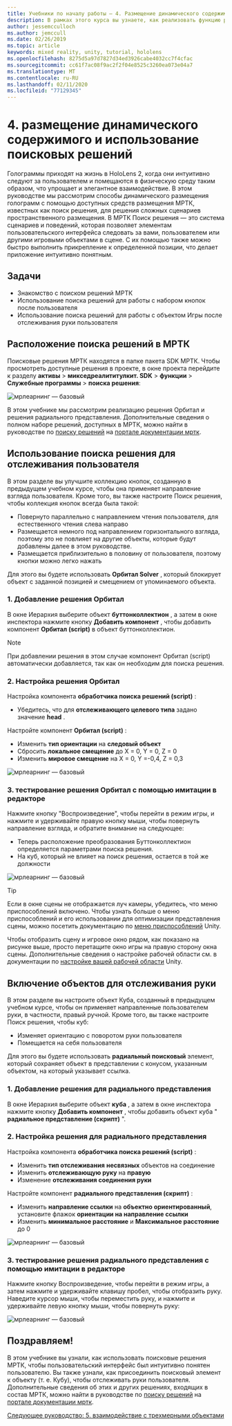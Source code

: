 ```yaml
---
title: Учебники по началу работы — 4. Размещение динамического содержимого и использование поисковых решений
description: В рамках этого курса вы узнаете, как реализовать функцию распознавания лиц Azure в приложении смешанной реальности.
author: jessemcculloch
ms.author: jemccull
ms.date: 02/26/2019
ms.topic: article
keywords: mixed reality, unity, tutorial, hololens
ms.openlocfilehash: 8275d5a97d7827d34ed3926cabe4032cc7f4cfac
ms.sourcegitcommit: cc61f7ac08f9ac2f2f04e8525c3260ea073e04a7
ms.translationtype: MT
ms.contentlocale: ru-RU
ms.lasthandoff: 02/11/2020
ms.locfileid: "77129345"
---
```

# <a name="4-placing-dynamic-content-and-using-solvers"></a>4. размещение динамического содержимого и использование поисковых решений
<!-- Consider renaming to 'Placing dynamic content using Solvers' -->

Голограммы приходят на жизнь в HoloLens 2, когда они интуитивно следуют за пользователем и помещаются в физическую среду таким образом, что упрощает и элегантное взаимодействие. В этом руководстве мы рассмотрим способы динамического размещения голограмм с помощью доступных средств размещения МРТК, известных как поиск решения, для решения сложных сценариев пространственного размещения. В МРТК Поиск решения — это система сценариев и поведений, которая позволяет элементам пользовательского интерфейса следовать за вами, пользователем или другими игровыми объектами в сцене. С их помощью также можно быстро выполнить прикрепление к определенной позиции, что делает приложение интуитивно понятным.

## <a name="objectives"></a>Задачи

* Знакомство с поиском решений МРТК
* Использование поиска решений для работы с набором кнопок после пользователя
* Использование поиска решений для работы с объектом Игры после отслеживания руки пользователя

## <a name="location-of-solvers-in-the-mrtk"></a>Расположение поиска решений в МРТК

 Поисковые решения МРТК находятся в папке пакета SDK МРТК. Чтобы просмотреть доступные решения в проекте, в окне проекта перейдите к разделу **активы** > **микседреалититулкит. SDK** > **функции** > **Служебные программы** > **поиска решения**:

![мрлеарнинг — базовый](images/mrlearning-base/tutorial3-section1-step1-1.png)

В этом учебнике мы рассмотрим реализацию решения Орбитал и решения радиального представления. Дополнительные сведения о полном наборе решений, доступных в МРТК, можно найти в руководстве по [поиску решений](https://microsoft.github.io/MixedRealityToolkit-Unity/Documentation/README_Solver.html) на [портале документации мртк](https://microsoft.github.io/MixedRealityToolkit-Unity/README.html).

## <a name="use-a-solver-to-follow-the-user"></a>Использование поиска решения для отслеживания пользователя
<!-- Consider renaming to 'Use a Solver to have an object follow the user' -->

В этом разделе вы улучшите коллекцию кнопок, созданную в предыдущем учебном курсе, чтобы она применяет направление взгляда пользователя. Кроме того, вы также настроите Поиск решения, чтобы коллекция кнопок всегда была такой:

* Повернуто параллельно с направлением чтения пользователя, для естественного чтения слева направо
* Размещается немного под направлением горизонтального взгляда, поэтому это не повлияет на другие объекты, которые будут добавлены далее в этом руководстве.
* Размещается приблизительно в половину от пользователя, поэтому кнопки можно легко нажать

Для этого вы будете использовать **Орбитал Solver** , который блокирует объект с заданной позицией и смещением от упоминаемого объекта.

### <a name="1-add-the-orbital-solver"></a>1. Добавление решения Орбитал

В окне Иерархия выберите объект **буттонколлектион** , а затем в окне инспектора нажмите кнопку **Добавить компонент** , чтобы добавить компонент **Орбитал (script)** в объект буттонколлектион.

> [!NOTE]
> При добавлении решения в этом случае компонент Орбитал (script) автоматически добавляется, так как он необходим для поиска решения.

### <a name="2-configure-the-orbital-solver"></a>2. Настройка решения Орбитал

Настройка компонента **обработчика поиска решений (script)** :

* Убедитесь, что для **отслеживающего целевого типа** задано значение **head** .

Настройте компонент **Орбитал (script)** :

* Изменить **тип ориентации** на **следовый объект**
* Сбросить **локальное смещение** до X = 0, Y = 0, Z = 0
* Изменить **мировое смещение** на X = 0, Y =-0,4, Z = 0,3

![мрлеарнинг — базовый](images/mrlearning-base/tutorial3-section2-step2-1.png)

### <a name="3-test-the-orbital-solver-using-the-in-editor-simulation"></a>3. тестирование решения Орбитал с помощью имитации в редакторе

Нажмите кнопку "Воспроизведение", чтобы перейти в режим игры, и нажмите и удерживайте правую кнопку мыши, чтобы повернуть направление взгляда, и обратите внимание на следующее:

* Теперь расположение преобразования Буттонколлектион определяется параметрами поиска решения.
* На куб, который не влияет на поиск решения, остается в той же должности

![мрлеарнинг — базовый](images/mrlearning-base/tutorial3-section2-step3-1.png)

> [!TIP]
> Если в окне сцены не отображается луч камеры, убедитесь, что меню приспособлений включено. Чтобы узнать больше о меню приспособлений и его использовании для оптимизации представления сцены, можно посетить документацию по <a href="https://docs.unity3d.com/Manual/GizmosMenu.html" target="_blank">меню приспособлений</a> Unity.
>
> Чтобы отобразить сцену и игровое окно рядом, как показано на рисунке выше, просто перетащите окно игры на правую сторону окна сцены. Дополнительные сведения о настройке рабочей области см. в документации по <a href="https://docs.unity3d.com/Manual/CustomizingYourWorkspace.html" target="_blank">настройке вашей рабочей области</a> Unity.

## <a name="enabling-objects-to-follow-tracked-hands"></a>Включение объектов для отслеживания руки

В этом разделе вы настроите объект Куба, созданный в предыдущем учебном курсе, чтобы он применяет направленные пользователем руки, в частности, правый ручной. Кроме того, вы также настроите Поиск решения, чтобы куб:

* Изменяет ориентацию с поворотом руки пользователя
* Помещается на себя пользователя

Для этого вы будете использовать **радиальный поисковый** элемент, который сохраняет объект в представлении с конусом, указанным объектом, на который указывает ссылка.

### <a name="1-add-the-radial-view-solver"></a>1. Добавление решения для радиального представления

В окне Иерархия выберите объект **куба** , а затем в окне инспектора нажмите кнопку **Добавить компонент** , чтобы добавить объект куба " **радиальное представление (скрипт)** ".

### <a name="2-configure-the-radial-view-solver"></a>2. Настройка решения для радиального представления

Настройка компонента **обработчика поиска решений (script)** :

* Изменить **тип отслеживания** **несвязных** объектов на соединение
* Изменить **отслеживающую руку** на **правую**
* Изменение **отслеживания соединения руки**

Настройте компонент **радиального представления (скрипт)** :

* Изменить **направление ссылки** на **объектно ориентированный**, установите флажок **ориентации на направление ссылки**
* Изменить **минимальное расстояние** и **Максимальное расстояние** до 0

![мрлеарнинг — базовый](images/mrlearning-base/tutorial3-section3-step2-1.png)

### <a name="3-test-the-radial-view-solver-using-the-in-editor-simulation"></a>3. тестирование решения радиального представления с помощью имитации в редакторе

Нажмите кнопку Воспроизведение, чтобы перейти в режим игры, а затем нажмите и удерживайте клавишу пробел, чтобы отобразить руку. Наведите курсор мыши, чтобы переместить руку, и нажмите и удерживайте левую кнопку мыши, чтобы повернуть руку:

![мрлеарнинг — базовый](images/mrlearning-base/tutorial3-section3-step3-1.png)

## <a name="congratulations"></a>Поздравляем!

В этом учебнике вы узнали, как использовать поисковые решения МРТК, чтобы пользовательский интерфейс был интуитивно понятен пользователю. Вы также узнали, как присоединить поисковый элемент к объекту (т. е. Кубу), чтобы отслеживать руки пользователя. Дополнительные сведения об этих и других решениях, входящих в состав МРТК, можно найти в руководстве по [поиску решений](https://microsoft.github.io/MixedRealityToolkit-Unity/Documentation/README_Solver.html) на [портале документации мртк](https://microsoft.github.io/MixedRealityToolkit-Unity/README.html).

[Следующее руководство: 5. взаимодействие с трехмерными объектами](mrlearning-base-ch4.md)
